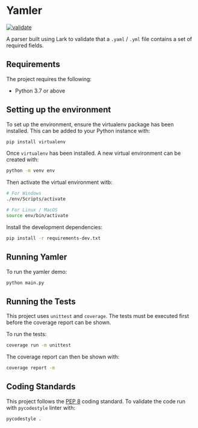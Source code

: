 # Yamler

[![validate](https://github.com/Ryan95Z/yamler/actions/workflows/validate.yaml/badge.svg)](https://github.com/Ryan95Z/yamler/actions/workflows/validate.yaml)

A parser built using Lark to validate that a `.yaml` / `.yml` file contains a set of required fields.

## Requirements

The project requires the following:

* Python 3.7 or above

## Setting up the environment

To set up the environment, ensure the virtualenv package has been installed. This can be added to your Python instance with:

```bash
pip install virtualenv
```

Once `virtualenv` has been installed. A new virtual environment can be created with:

```bash
python -m venv env
```

Then activate the virtual environment witb:

```bash
# For Windows
./env/Scripts/activate

# For Linux / MacOS
source env/bin/activate
```

Install the development dependencies:

```bash
pip install -r requirements-dev.txt
```

## Running Yamler

To run the yamler demo:

```bash
python main.py
```

## Running the Tests

This project uses `unittest` and `coverage`. The tests must be executed first before the coverage report can be shown.

To run the tests:

```bash
coverage run -m unittest
```

The coverage report can then be shown with:

```bash
coverage report -m
```

## Coding Standards

This project follows the [PEP 8](https://www.python.org/dev/peps/pep-0008/) coding standard. To validate the code run with `pycodestyle` linter with:

```bash
pycodestyle .
```

